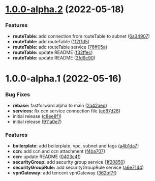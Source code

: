 # [1.0.0-alpha.2](https://github.com/cloudgraphdev/cloudgraph-provider-tencent/compare/1.0.0-alpha.1...1.0.0-alpha.2) (2022-05-18)


### Features

* **routeTable:** add connection from routeTable to subnet ([6a34907](https://github.com/cloudgraphdev/cloudgraph-provider-tencent/commit/6a3490754dc5da4aa3ebe68072b2f6fe5063130b))
* **routeTable:** add routeTable ([112f1d5](https://github.com/cloudgraphdev/cloudgraph-provider-tencent/commit/112f1d561208e122b36b51e842f2802cf1ee76be))
* **routeTable:** add routeTable service ([76ff05a](https://github.com/cloudgraphdev/cloudgraph-provider-tencent/commit/76ff05ac8cb7cad4ccdf68b5d74633248a350aa8))
* **routeTable:** update README ([f32ffec](https://github.com/cloudgraphdev/cloudgraph-provider-tencent/commit/f32ffecf3e67551826fae5025b3c2bf0e2a1feb4))
* **routeTable:** update README ([3fd9c90](https://github.com/cloudgraphdev/cloudgraph-provider-tencent/commit/3fd9c9080b6ee007ec598b86b108f301e34e41af))

# 1.0.0-alpha.1 (2022-05-16)


### Bug Fixes

* **rebase:** fastforward alpha to main ([2a42aed](https://github.com/cloudgraphdev/cloudgraph-provider-tencent/commit/2a42aedd5a0488d49406b56d6b2eccffbb750aba))
* **services:** fix ccn service connection file ([ed87d28](https://github.com/cloudgraphdev/cloudgraph-provider-tencent/commit/ed87d280abef5619cc76357fcef54f3efa8706b3))
* initial release ([c8ee8f1](https://github.com/cloudgraphdev/cloudgraph-provider-tencent/commit/c8ee8f1ae4efd7357aa40453aa2960d1c63791f9))
* initial release ([911a0e7](https://github.com/cloudgraphdev/cloudgraph-provider-tencent/commit/911a0e7c580cc5d838c4a9adbeb677440e07d8ba))


### Features

* **boilerplate:** add boilerplate, vpc, subnet and tags ([a4b1da7](https://github.com/cloudgraphdev/cloudgraph-provider-tencent/commit/a4b1da78373b39deb24b0c02605c2cce0cac72a6))
* **ccn:** add ccn and ccn attachment ([f4ba707](https://github.com/cloudgraphdev/cloudgraph-provider-tencent/commit/f4ba70780e0d133094e209c8995b80027bd98bcf))
* **ccn:** update README ([0403c4f](https://github.com/cloudgraphdev/cloudgraph-provider-tencent/commit/0403c4fca7ea97270c499b17434e3c05b148ce72))
* **securityGroup:** add security group service ([1f20850](https://github.com/cloudgraphdev/cloudgraph-provider-tencent/commit/1f20850176f0e9f3c48e3f0d8fe86ac533370e7d))
* **securityGroupRule:** add securityGroupRule service ([a6e7144](https://github.com/cloudgraphdev/cloudgraph-provider-tencent/commit/a6e714495bb6669d338aa42fae43603eccc2bde0))
* **vpnGateway:** add tencent vpnGateway ([362bf7f](https://github.com/cloudgraphdev/cloudgraph-provider-tencent/commit/362bf7f37f9a858edabc233f655e19a62a5a7ca5))
